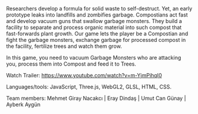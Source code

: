 
 Researchers develop a formula for solid waste to self-destruct. Yet, an early prototype leaks into landfills and zombifies garbage. Compostians act fast and develop vacuum guns that swallow garbage monsters. They build a facility to separate and process organic material into such compost that fast-forwards plant growth.
Our game lets the player be a Compostian and fight the garbage monsters, exchange garbage for processed compost in the facility, fertilize trees and watch them grow.

In this game, you need to vacuum Garbage Monsters who are attacking you, process them into Compost and feed it to Trees.


Watch Trailer:  https://www.youtube.com/watch?v=m-YjmPihqI0


Languages/tools: JavaScript, Three.js, WebGL2, GLSL, HTML, CSS.


Team members: 
  Mehmet Giray Nacakcı
  | Eray Dindaş
  | Umut Can Günay
  | Ayberk Aygün
